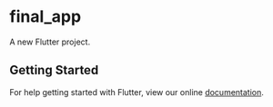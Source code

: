 # final_app

A new Flutter project.

## Getting Started

For help getting started with Flutter, view our online
[documentation](https://flutter.io/).
